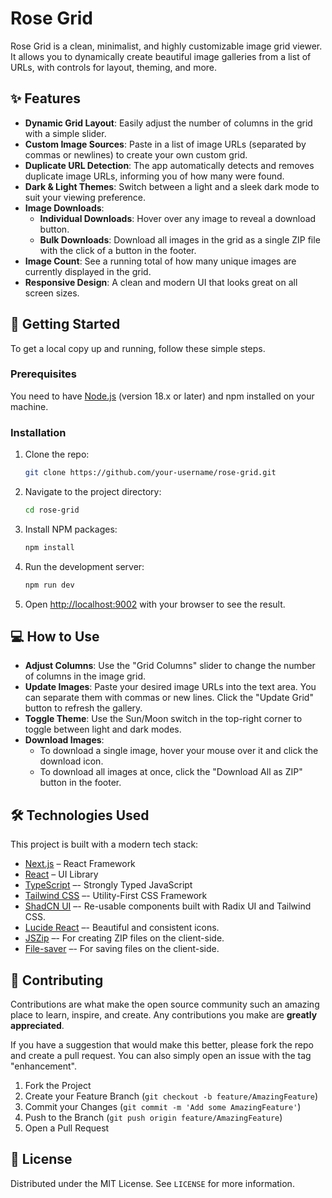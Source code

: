 # Rose Grid 

Rose Grid is a clean, minimalist, and highly customizable image grid viewer. It allows you to dynamically create beautiful image galleries from a list of URLs, with controls for layout, theming, and more.

## ✨ Features

- **Dynamic Grid Layout**: Easily adjust the number of columns in the grid with a simple slider.
- **Custom Image Sources**: Paste in a list of image URLs (separated by commas or newlines) to create your own custom grid.
- **Duplicate URL Detection**: The app automatically detects and removes duplicate image URLs, informing you of how many were found.
- **Dark & Light Themes**: Switch between a light and a sleek dark mode to suit your viewing preference.
- **Image Downloads**:
  - **Individual Downloads**: Hover over any image to reveal a download button.
  - **Bulk Downloads**: Download all images in the grid as a single ZIP file with the click of a button in the footer.
- **Image Count**: See a running total of how many unique images are currently displayed in the grid.
- **Responsive Design**: A clean and modern UI that looks great on all screen sizes.

## 🚀 Getting Started

To get a local copy up and running, follow these simple steps.

### Prerequisites

You need to have [Node.js](https://nodejs.org/en/) (version 18.x or later) and npm installed on your machine.

### Installation

1. Clone the repo:
   ```sh
   git clone https://github.com/your-username/rose-grid.git
   ```
2. Navigate to the project directory:
   ```sh
   cd rose-grid
   ```
3. Install NPM packages:
   ```sh
   npm install
   ```
4. Run the development server:
   ```sh
   npm run dev
   ```
5. Open [http://localhost:9002](http://localhost:9002) with your browser to see the result.

## 💻 How to Use

- **Adjust Columns**: Use the "Grid Columns" slider to change the number of columns in the image grid.
- **Update Images**: Paste your desired image URLs into the text area. You can separate them with commas or new lines. Click the "Update Grid" button to refresh the gallery.
- **Toggle Theme**: Use the Sun/Moon switch in the top-right corner to toggle between light and dark modes.
- **Download Images**:
  - To download a single image, hover your mouse over it and click the download icon.
  - To download all images at once, click the "Download All as ZIP" button in the footer.

## 🛠️ Technologies Used

This project is built with a modern tech stack:

- [Next.js](https://nextjs.org/) – React Framework
- [React](https://reactjs.org/) – UI Library
- [TypeScript](https://www.typescriptlang.org/) –- Strongly Typed JavaScript
- [Tailwind CSS](https://tailwindcss.com/) –- Utility-First CSS Framework
- [ShadCN UI](https://ui.shadcn.com/) –- Re-usable components built with Radix UI and Tailwind CSS.
- [Lucide React](https://lucide.dev/) –- Beautiful and consistent icons.
- [JSZip](https://stuk.github.io/jszip/) –- For creating ZIP files on the client-side.
- [File-saver](https://github.com/eligrey/FileSaver.js) –- For saving files on the client-side.

## 🤝 Contributing

Contributions are what make the open source community such an amazing place to learn, inspire, and create. Any contributions you make are **greatly appreciated**.

If you have a suggestion that would make this better, please fork the repo and create a pull request. You can also simply open an issue with the tag "enhancement".

1. Fork the Project
2. Create your Feature Branch (`git checkout -b feature/AmazingFeature`)
3. Commit your Changes (`git commit -m 'Add some AmazingFeature'`)
4. Push to the Branch (`git push origin feature/AmazingFeature`)
5. Open a Pull Request

## 📄 License

Distributed under the MIT License. See `LICENSE` for more information.
